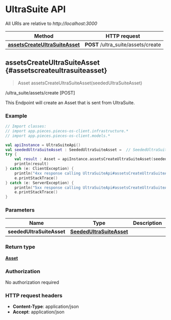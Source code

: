 # UltraSuite API

All URIs are relative to *http://localhost:3000*

Method | HTTP request
------------- | -------------
[**assetsCreateUltraSuiteAsset**](#assetscreateultrasuiteasset) | **POST** /ultra_suite/assets/create


<a id="assetsCreateUltraSuiteAsset"></a>
## **assetsCreateUltraSuiteAsset** {#assetscreateultrasuiteasset}
> Asset assetsCreateUltraSuiteAsset(seededUltraSuiteAsset)

/ultra_suite/assets/create [POST]

This Endpoint will create an Asset that is sent from UltraSuite.

### Example
```kotlin
// Import classes:
// import app.pieces.pieces-os-client.infrastructure.*
// import app.pieces.pieces-os-client.models.*

val apiInstance = UltraSuiteApi()
val seededUltraSuiteAsset : SeededUltraSuiteAsset =  // SeededUltraSuiteAsset | 
try {
    val result : Asset = apiInstance.assetsCreateUltraSuiteAsset(seededUltraSuiteAsset)
    println(result)
} catch (e: ClientException) {
    println("4xx response calling UltraSuiteApi#assetsCreateUltraSuiteAsset")
    e.printStackTrace()
} catch (e: ServerException) {
    println("5xx response calling UltraSuiteApi#assetsCreateUltraSuiteAsset")
    e.printStackTrace()
}
```

### Parameters

Name | Type | Description  | Notes
------------- | ------------- | ------------- | -------------
 **seededUltraSuiteAsset** | [**SeededUltraSuiteAsset**](../models/SeededUltraSuiteAsset)|  | [optional] 

### Return type

[**Asset**](../models/Asset)

### Authorization

No authorization required

### HTTP request headers

 - **Content-Type**: application/json
 - **Accept**: application/json

